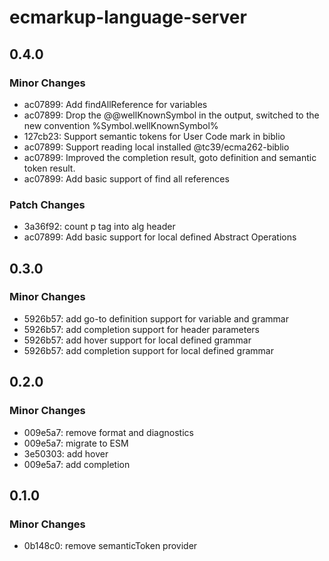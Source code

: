 # ecmarkup-language-server

## 0.4.0

### Minor Changes

- ac07899: Add findAllReference for variables
- ac07899: Drop the @@wellKnownSymbol in the output, switched to the new convention %Symbol.wellKnownSymbol%
- 127cb23: Support semantic tokens for User Code mark in biblio
- ac07899: Support reading local installed @tc39/ecma262-biblio
- ac07899: Improved the completion result, goto definition and semantic token result.
- ac07899: Add basic support of find all references

### Patch Changes

- 3a36f92: count p tag into alg header
- ac07899: Add basic support for local defined Abstract Operations

## 0.3.0

### Minor Changes

- 5926b57: add go-to definition support for variable and grammar
- 5926b57: add completion support for header parameters
- 5926b57: add hover support for local defined grammar
- 5926b57: add completion support for local defined grammar

## 0.2.0

### Minor Changes

- 009e5a7: remove format and diagnostics
- 009e5a7: migrate to ESM
- 3e50303: add hover
- 009e5a7: add completion

## 0.1.0

### Minor Changes

- 0b148c0: remove semanticToken provider
